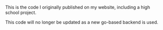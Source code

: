This is the code I originally published on my website, including a high school project.

This code will no longer be updated as a new go-based backend is used.
